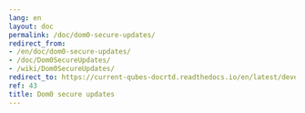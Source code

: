 ```yaml
---
lang: en
layout: doc
permalink: /doc/dom0-secure-updates/
redirect_from:
- /en/doc/dom0-secure-updates/
- /doc/Dom0SecureUpdates/
- /wiki/Dom0SecureUpdates/
redirect_to: https://current-qubes-docrtd.readthedocs.io/en/latest/developer/services/dom0-secure-updates.html
ref: 43
title: Dom0 secure updates
---
```

